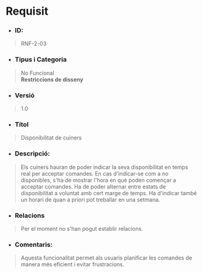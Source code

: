 
# **Requisit**

- ### **ID:**  
> RNF-2-03  

- ### **Tipus i Categoria**  
> No Funcional  
> **Restriccions de disseny**

- ### **Versió**  
> 1.0  

- ### **Títol**  
> Disponibilitat de cuiners  

- ### **Descripció:**  
> Els cuiners hauran de poder indicar la seva disponibilitat en temps real per acceptar comandes. En cas d'indicar-se com a no disponibles, s'ha de mostrar l'hora en què poden començar a acceptar comandes.
> Ha de poder alternar entre estats de disponibilitat a voluntat amb cert marge de temps. Ha d'indicar també un horari de quan a priori pot treballar en una setmana.   

- ### **Relacions**  
> Per el moment no s'han pogut establir relacions.  

- ### **Comentaris:**  
> Aquesta funcionalitat permet als usuaris planificar les comandes de manera més eficient i evitar frustracions.  
